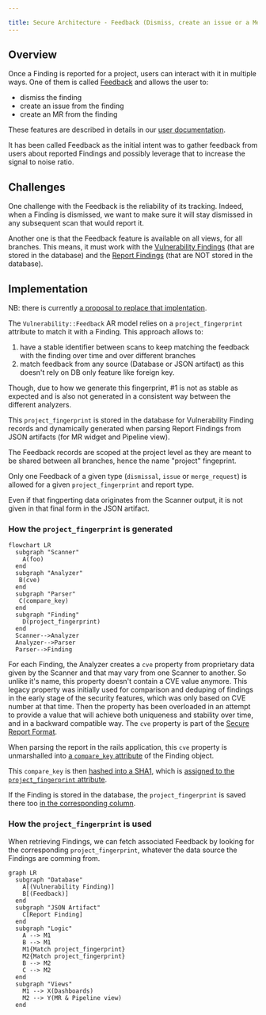 ```yaml
---

title: Secure Architecture - Feedback (Dismiss, create an issue or a Merge Request)
---
```








## Overview

Once a Finding is reported for a project, users can interact with it in multiple ways. One of them is called [Feedback](https://docs.gitlab.com/ee/user/application_security/terminology/#feedback) and allows the user to:

- dismiss the finding
- create an issue from the finding
- create an MR from the finding

These features are described in details in our [user documentation](https://docs.gitlab.com/ee/user/application_security/#interacting-with-the-vulnerabilities).

It has been called Feedback as the initial intent was to gather feedback from users about reported Findings and possibly leverage that to increase the signal to noise ratio.

## Challenges

One challenge with the Feedback is the reliability of its tracking.
Indeed, when a Finding is dismissed, we want to make sure it will stay dismissed in any subsequent scan that would report it.

Another one is that the Feedback feature is available on all views, for all branches.
This means, it must work with the [Vulnerability Findings](https://docs.gitlab.com/ee/user/application_security/terminology/#vulnerability-finding) (that are stored in the database) and the [Report Findings](https://docs.gitlab.com/ee/user/application_security/terminology/#report-finding) (that are NOT stored in the database).

## Implementation

NB: there is currently [a proposal to replace that implentation](https://gitlab.com/gitlab-org/gitlab/-/issues/205489).

The `Vulnerability::Feedback` AR model relies on a `project_fingerprint` attribute to match it with a Finding. This approach allows to:

1. have a stable identifier between scans to keep matching the feedback with the finding over time and over different branches
1. match feedback from any source (Database or JSON artifact) as this doesn't rely on DB only feature like foreign key.

Though, due to how we generate this fingerprint, #1 is not as stable as expected and is also not generated in a consistent way between the different analyzers.

This `project_fingerprint` is stored in the database for Vulnerability Finding records and dynamically generated when parsing Report Findings from JSON artifacts (for MR widget and Pipeline view).

The Feedback records are scoped at the project level as they are meant to be shared between all branches, hence the name "project" fingeprint.

Only one Feedback of a given type (`dismissal`, `issue` or `merge_request`) is allowed for a given `project_fingerprint` and report type.

Even if that fingperting data originates from the Scanner output, it is not given in that final form in the JSON artifact.

### How the `project_fingerprint` is generated

```mermaid
flowchart LR
  subgraph "Scanner"
    A(foo)
  end
  subgraph "Analyzer"
   B(cve)
  end
  subgraph "Parser"
   C(compare_key)
  end
  subgraph "Finding"
    D(project_fingerprint)
  end
  Scanner-->Analyzer
  Analyzer-->Parser
  Parser-->Finding
```

For each Finding, the Analyzer creates a `cve` property from proprietary data given by the Scanner and that may vary from one Scanner to another.
So unlike it's name, this property doesn't contain a CVE value anymore.
This legacy property was initially used for comparison and deduping of findings in the early stage of the security features, which was only based on CVE number at that time.
Then the property has been overloaded in an attempt to provide a value that will achieve both uniqueness and stability over time, and in a backward compatible way.
The `cve` property is part of the [Secure Report Format](https://docs.gitlab.com/ee/user/application_security/terminology/#secure-report-format).

When parsing the report in the rails application, this `cve` property is unmarshalled into [a `compare_key` attribute](https://gitlab.com/gitlab-org/gitlab/-/blob/0d013cc934887497874f2f1dc2411015e8575084/ee/lib/gitlab/ci/parsers/security/common.rb#L62) of the Finding object.

This `compare_key` is then [hashed into a SHA1](https://gitlab.com/gitlab-org/gitlab/-/blob/f2d2f348a3ee7a2621bfda6aabf27834fdc60706/ee/lib/gitlab/ci/reports/security/finding.rb#L70-72), which is [assigned to the `project_fingerprint` attribute](https://gitlab.com/gitlab-org/gitlab/-/blob/f2d2f348a3ee7a2621bfda6aabf27834fdc60706/ee/lib/gitlab/ci/reports/security/finding.rb#L37).

If the Finding is stored in the database, the `project_fingerprint` is saved there too [in the corresponding column](https://gitlab.com/gitlab-org/gitlab/-/blob/f2d2f348a3ee7a2621bfda6aabf27834fdc60706/db/structure.sql#L16365).

### How the `project_fingerprint` is used

When retrieving Findings, we can fetch associated Feedback by looking for the corresponding `project_fingerprint`, whatever the data source the Findings are comming from.

```mermaid
graph LR
  subgraph "Database"
    A[(Vulnerability Finding)]
    B[(Feedback)]
  end
  subgraph "JSON Artifact"
    C[Report Finding]
  end
  subgraph "Logic"
    A --> M1
    B --> M1
    M1{Match project_fingerprint}
    M2{Match project_fingerprint}
    B --> M2
    C --> M2
  end
  subgraph "Views"
    M1 --> X(Dashboards)
    M2 --> Y(MR & Pipeline view)
  end
```
